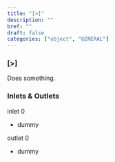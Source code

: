 ```yaml
---
title: "[>]"
description: ""
bref: ""
draft: false
categories: ["object", "GENERAL"]
---
```


### [>]

Does something.

### Inlets & Outlets

inlet 0

 - dummy

outlet 0

 - dummy
 
